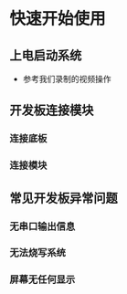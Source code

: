 # 快速开始使用
## 上电启动系统
* 参考我们录制的视频操作


## 开发板连接模块
### 连接底板

### 连接模块

## 常见开发板异常问题
### 无串口输出信息

### 无法烧写系统

###  屏幕无任何显示

